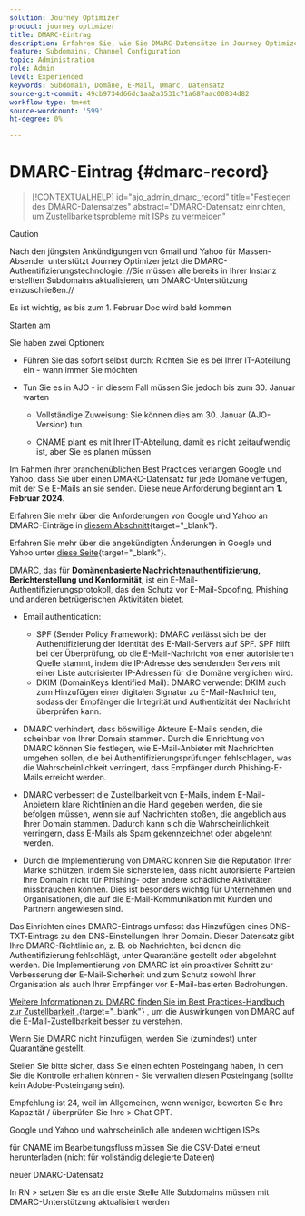 ```yaml
---
solution: Journey Optimizer
product: journey optimizer
title: DMARC-Eintrag
description: Erfahren Sie, wie Sie DMARC-Datensätze in Journey Optimizer festlegen.
feature: Subdomains, Channel Configuration
topic: Administration
role: Admin
level: Experienced
keywords: Subdomain, Domäne, E-Mail, Dmarc, Datensatz
source-git-commit: 49cb9734d66dc1aa2a3531c71a687aac00834d82
workflow-type: tm+mt
source-wordcount: '599'
ht-degree: 0%

---
```


# DMARC-Eintrag {#dmarc-record}

>[!CONTEXTUALHELP]
>id="ajo_admin_dmarc_record"
>title="Festlegen des DMARC-Datensatzes"
>abstract="DMARC-Datensatz einrichten, um Zustellbarkeitsprobleme mit ISPs zu vermeiden"

>[!CAUTION]
>
>Nach den jüngsten Ankündigungen von Gmail und Yahoo für Massen-Absender unterstützt Journey Optimizer jetzt die DMARC-Authentifizierungstechnologie. //Sie müssen alle bereits in Ihrer Instanz erstellten Subdomains aktualisieren, um DMARC-Unterstützung einzuschließen.//

Es ist wichtig, es bis zum 1. Februar Doc wird bald kommen

Starten am

Sie haben zwei Optionen:

* Führen Sie das sofort selbst durch: Richten Sie es bei Ihrer IT-Abteilung ein - wann immer Sie möchten

* Tun Sie es in AJO - in diesem Fall müssen Sie jedoch bis zum 30. Januar warten

   * Vollständige Zuweisung: Sie können dies am 30. Januar (AJO-Version) tun.

   * CNAME plant es mit Ihrer IT-Abteilung, damit es nicht zeitaufwendig ist, aber Sie es planen müssen

Im Rahmen ihrer branchenüblichen Best Practices verlangen Google und Yahoo, dass Sie über einen DMARC-Datensatz für jede Domäne verfügen, mit der Sie E-Mails an sie senden. Diese neue Anforderung beginnt am **1. Februar 2024**.

Erfahren Sie mehr über die Anforderungen von Google und Yahoo an DMARC-Einträge in [diesem Abschnitt](https://experienceleague.adobe.com/docs/deliverability-learn/deliverability-best-practice-guide/additional-resources/guidance-around-changes-to-google-and-yahoo.html?lang=en#dmarc%3A){target="_blank"}.

Erfahren Sie mehr über die angekündigten Änderungen in Google und Yahoo unter [diese Seite](https://experienceleague.adobe.com/docs/deliverability-learn/deliverability-best-practice-guide/additional-resources/guidance-around-changes-to-google-and-yahoo.html?lang=en#dmarc%3A){target="_blank"}.

DMARC, das für **Domänenbasierte Nachrichtenauthentifizierung, Berichterstellung und Konformität**, ist ein E-Mail-Authentifizierungsprotokoll, das den Schutz vor E-Mail-Spoofing, Phishing und anderen betrügerischen Aktivitäten bietet.

* Email authentication:

   * SPF (Sender Policy Framework): DMARC verlässt sich bei der Authentifizierung der Identität des E-Mail-Servers auf SPF. SPF hilft bei der Überprüfung, ob die E-Mail-Nachricht von einer autorisierten Quelle stammt, indem die IP-Adresse des sendenden Servers mit einer Liste autorisierter IP-Adressen für die Domäne verglichen wird.
   * DKIM (DomainKeys Identified Mail): DMARC verwendet DKIM auch zum Hinzufügen einer digitalen Signatur zu E-Mail-Nachrichten, sodass der Empfänger die Integrität und Authentizität der Nachricht überprüfen kann.

* DMARC verhindert, dass böswillige Akteure E-Mails senden, die scheinbar von Ihrer Domain stammen. Durch die Einrichtung von DMARC können Sie festlegen, wie E-Mail-Anbieter mit Nachrichten umgehen sollen, die bei Authentifizierungsprüfungen fehlschlagen, was die Wahrscheinlichkeit verringert, dass Empfänger durch Phishing-E-Mails erreicht werden.

* DMARC verbessert die Zustellbarkeit von E-Mails, indem E-Mail-Anbietern klare Richtlinien an die Hand gegeben werden, die sie befolgen müssen, wenn sie auf Nachrichten stoßen, die angeblich aus Ihrer Domain stammen. Dadurch kann sich die Wahrscheinlichkeit verringern, dass E-Mails als Spam gekennzeichnet oder abgelehnt werden.

* Durch die Implementierung von DMARC können Sie die Reputation Ihrer Marke schützen, indem Sie sicherstellen, dass nicht autorisierte Parteien Ihre Domain nicht für Phishing- oder andere schädliche Aktivitäten missbrauchen können. Dies ist besonders wichtig für Unternehmen und Organisationen, die auf die E-Mail-Kommunikation mit Kunden und Partnern angewiesen sind.

Das Einrichten eines DMARC-Eintrags umfasst das Hinzufügen eines DNS-TXT-Eintrags zu den DNS-Einstellungen Ihrer Domain. Dieser Datensatz gibt Ihre DMARC-Richtlinie an, z. B. ob Nachrichten, bei denen die Authentifizierung fehlschlägt, unter Quarantäne gestellt oder abgelehnt werden. Die Implementierung von DMARC ist ein proaktiver Schritt zur Verbesserung der E-Mail-Sicherheit und zum Schutz sowohl Ihrer Organisation als auch Ihrer Empfänger vor E-Mail-basierten Bedrohungen.

[Weitere Informationen zu DMARC finden Sie im Best Practices-Handbuch zur Zustellbarkeit .](https://experienceleague.adobe.com/docs/deliverability-learn/deliverability-best-practice-guide/additional-resources/technotes/implement-dmarc.html#about){target="_blank"} , um die Auswirkungen von DMARC auf die E-Mail-Zustellbarkeit besser zu verstehen.

Wenn Sie DMARC nicht hinzufügen, werden Sie (zumindest) unter Quarantäne gestellt.

Stellen Sie bitte sicher, dass Sie einen echten Posteingang haben, in dem Sie die Kontrolle erhalten können - Sie verwalten diesen Posteingang (sollte kein Adobe-Posteingang sein).

Empfehlung ist 24, weil im Allgemeinen, wenn weniger, bewerten Sie Ihre Kapazität / überprüfen Sie Ihre > Chat GPT.

Google und Yahoo und wahrscheinlich alle anderen wichtigen ISPs

für CNAME im Bearbeitungsfluss müssen Sie die CSV-Datei erneut herunterladen (nicht für vollständig delegierte Dateien)

neuer DMARC-Datensatz

In RN > setzen Sie es an die erste Stelle Alle Subdomains müssen mit DMARC-Unterstützung aktualisiert werden



